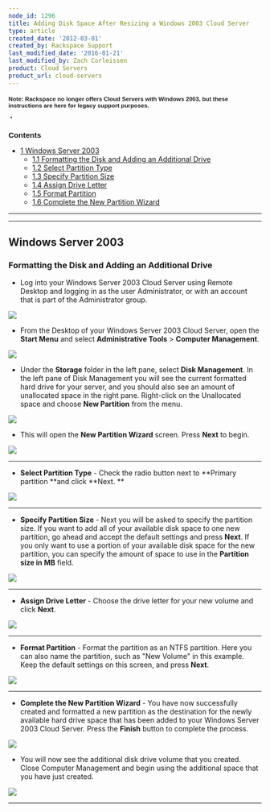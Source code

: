 ```yaml
---
node_id: 1296
title: Adding Disk Space After Resizing a Windows 2003 Cloud Server
type: article
created_date: '2012-03-01'
created_by: Rackspace Support
last_modified_date: '2016-01-21'
last_modified_by: Zach Corleissen
product: Cloud Servers
product_url: cloud-servers
---
```


<div id="toctitle"
style="border-style: initial; border-color: initial; font-family: Verdana, Arial, Helvetica, sans-serif; font-size: 10px; line-height: normal;">

### Note:  Rackspace no longer offers Cloud Servers with Windows 2003, but these instructions are here for legacy support purposes.


-

Contents
--------

</div>

-   [<span class="tocnumber"
    style="border-style: initial; border-color: initial;">1</span> <span
    class="toctext"
    style="border-style: initial; border-color: initial;">Windows Server
    2003</span>](#Windows%20Server%202003)
    -   [<span class="tocnumber"
        style="border-style: initial; border-color: initial;">1.1</span> <span
        class="toctext"
        style="border-style: initial; border-color: initial;">Formatting
        the Disk and Adding an Additional Drive</span>](#Format1)
    -   [<span class="tocnumber"
        style="border-style: initial; border-color: initial;">1.2</span> <span
        class="toctext"
        style="border-style: initial; border-color: initial;">Select
        Partition Type</span>](#Select2)
    -   [<span class="tocnumber"
        style="border-style: initial; border-color: initial;">1.3</span> <span
        class="toctext"
        style="border-style: initial; border-color: initial;">Specify
        Partition Size</span>](#Specify3)
    -   [<span class="tocnumber"
        style="border-style: initial; border-color: initial;">1.4</span> <span
        class="toctext"
        style="border-style: initial; border-color: initial;">Assign
        Drive Letter</span>](#Assign4)
    -   [<span class="tocnumber"
        style="border-style: initial; border-color: initial;">1.5</span> <span
        class="toctext"
        style="border-style: initial; border-color: initial;">Format
        Partition</span>](#Format5)
    -   [<span class="tocnumber"
        style="border-style: initial; border-color: initial;">1.6</span><span
        style="border-style: initial; border-color: initial;"> </span><span
        class="toctext"
        style="border-style: initial; border-color: initial;">Complete
        the New Partition Wizard</span>](#Complete6)

<div>



</div>

<div>


****
--------

**Windows Server 2003**
---------------------------



###

### Formatting the Disk and Adding an Additional Drive

-   Log into your Windows Server 2003 Cloud Server using Remote Desktop
    and logging in as the user Administrator, or with an account that is
    part of the Administrator group.

![](http://c575672.r72.cf2.rackcdn.com/RDPConnectExample.png)

-   From the Desktop of your Windows Server 2003 Cloud Server, open
    the **Start Menu** and select **Administrative
    Tools** &gt; **Computer Management**.

![](http://c575672.r72.cf2.rackcdn.com/Win2003AdminTools.png)



-   Under the **Storage** folder in the left pane, select **Disk
    Management**.  In the left pane of Disk Management you will see the
    current formatted hard drive for your server, and you should also
    see an amount of unallocated space in the right pane.  Right-click
    on the Unallocated space and choose **New Partition** from the menu.


![](http://c575672.r72.cf2.rackcdn.com/Win2003NewPartition.png)

-   This will open the **New Partition Wizard** screen.
     Press **Next** to begin.

![](http://c575672.r72.cf2.rackcdn.com/Win2003NewPartitionWizard.png)

****

-   **Select Partition Type** - Check the radio button next
    to **Primary partition **and click **Next. **

![](http://c575672.r72.cf2.rackcdn.com/Win2003PrimaryPartition.png)



****

-   **Specify Partition Size** - Next you will be asked to specify the
    partition size.  If you want to add all of your available disk space
    to one new partition, go ahead and accept the default settings and
    press **Next**.  If you only want to use a portion of your available
    disk space for the new partition, you can specify the amount of
    space to use in the **Partition size in MB** field.

![](http://c575672.r72.cf2.rackcdn.com/Win2003SpecifyPartitionSize.png)



****

-   **Assign Drive Letter** - Choose the drive letter for your new
    volume and click **Next**.

![](http://c575672.r72.cf2.rackcdn.com/Win2003AssignDriveLetter.png)



****

-   **Format Partition** - Format the partition as an NTFS partition.
     Here you can also name the partition, such as "New Volume" in
    this example.  Keep the default settings on this screen, and
    press **Next**.

![](http://c575672.r72.cf2.rackcdn.com/Win2003FormatPartition.png)

****

-   **Complete the New Partition Wizard** - You have now successfully
    created and formatted a new partition as the destination for the
    newly available hard drive space that has been added to your Windows
    Server 2003 Cloud Server.  Press the **Finish** button to complete
    the process.

![](http://c575672.r72.cf2.rackcdn.com/Win2003CompleteNewPartWiz3.png)

-   You will now see the additional disk drive volume that you created.
     Close Computer Management and begin using the additional space that
    you have just created.

![](http://c575672.r72.cf2.rackcdn.com/Win2003driveCandD.png)




----

</div>

